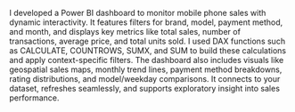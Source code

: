 I developed a Power BI dashboard to monitor mobile phone sales with dynamic interactivity. It features filters for brand, model, payment method, and month, and displays key metrics like total sales, number of transactions, average price, and total units sold. I used DAX functions such as CALCULATE, COUNTROWS, SUMX, and SUM to build these calculations and apply context-specific filters. The dashboard also includes visuals like geospatial sales maps, monthly trend lines, payment method breakdowns, rating distributions, and model/weekday comparisons. It connects to your dataset, refreshes seamlessly, and supports exploratory insight into sales performance.
